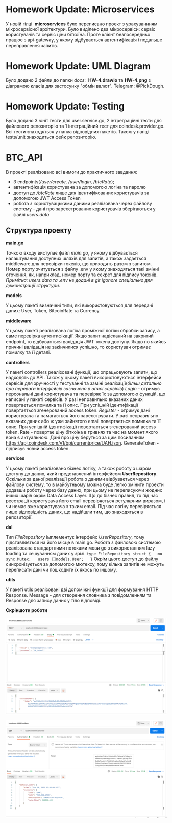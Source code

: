 # Homework Update: Microservices

У новій гілці  **microservices** було переписано проект з урахуваннням мікросервісної архітектури. Було виділено два мікросервіси: сервіс користувачів та сервіс ціни біткоїна. Проте клієнт безпосередньо працює з api-gateway, у якому відбувається автентифікація і подальше переправлення запитів.

# Homework Update: UML Diagram

Було додано 2 файли до папки *docs*:  **HW-4.drawio** та **HW-4.png** з діаграмою класів для застосунку "обмін валют". Telegram: @PickDough.

# Homework Update: Testing

Було додано 3 юніт тести для user.service.go, 2 інтреграційні тести для файлового репозиторію та 1 інтеграційний тест для coindesk.provider.go. Всі тести знаходяться у папка відповідних пакетів. Також у папці tests/unit знаходиться фейк репозиторію. 

# BTC_API

В проекті реалізовано всі вимоги до практичного завдання:
* 3 endpoints(*/user/create, /user/login, /btcRate*);
* автентифікація користувача за допомогою логіна та паролю
*  доступ до */btcRate* лише для ідентифікованих користувачів за допомогою JWT Access Token
* робота з користувацькими даними реалізована через файлову систему - дані про зареєстрованих користувачів зберігаються у файлі *users.data*

## Структура проекту
**main.go**

Точкою входу виступає файл *main.go*, у якому відбувається налаштування доступних шляхів для запитів, а також задається middleware для перевірки токенів, що приходять разом з запитом. Номер порту зчитується з файлу .env у якому знаходяться такі змінні оточення, як, наприклад,  номер порту та секрет для підпису токенів. *Примітка: users.data та .env не додані в git igonore спеціально для демонстрації структури.*

**models**

У цьому пакеті визначені типи, які використовуються для передачі даних: User, Token, BitcoinRate та Currency.

**middleware**

У цьому пакеті реалізована логіка проміжної логіки обробки запису, а саме перевірка аутентифікації. Якщо запит надісланий на закритий endpoint, то відбувається валідація JWT токена доступу. Якщо по якийсь причині валідація не закінчилися успішно, то користувач отримає помилку та її деталі.

**controllers**

У пакеті controllers реалізовані функції, що опрацьовують запити, що надходять до API. Також у цьому пакеті використовуються інтерфейси сервісів для зручності у тестуванні та заміні реалізації(*більш детально про переваги інтерфейсів зазначено в описі сервісів*) *Login* - отримує персональні дані користувача та перевіряє їх за допомогою функцій, що написані у пакеті сервісів. У разі неправильно вказаних даних повертається помилка та її опис. При успішній ідентифікації повертається згенерований access token. *Register* - отримує дані користувача та намагається його зареєструвати. У разі неправильно вказаних даних або ж уже зайнятого email повертається помилка та її опис. При успішній ідентифікації повертається згенерований access token. Rate - повертає ціну біткоіна в гривнях та час на момент якого вона є актуальною. Дані про ціну беруться за цим посиланням https://api.coindesk.com/v1/bpi/currentprice/UAH.json. GenerateToken - підписує новий access token.

**services**

У цьому пакеті реалізовано бізнес логіку, а також роботу з шаром доступу до даних, який представлений інтерфейсом **UserRepository**. Оскільки за даної реалізації робота з даними  відбувається через файлову систему, то в майбутньому можна буде легко змінити проекти додавши роботу через базу даних, при цьому не переписуючи жодних інших шарів окрім Data Access Layer.
Що до бізнес правил, то під час реєстрації користувача його email перевіряється регулярним виразом, і чи немає вже користувача з таким email. Під час логіну перевіряється лише відповідність даних, що надійшли тим, що знаходяться в репозиторії.

**dal**

Тип *FileRepository* імплементує інтерфейс *UserRepository*, тому підставляється на його місце в main.go. Робота з файловою системою реалізована стандартними потоками мови go з використанням lazy loading та кешуванням даних у зрізі.
`type FileRepository struct {  
mu    sync.Mutex;  
users []models.User;  
}`
Окрім цього доступ до файлу синхронізується за допомогою мютексу, тому кілька запитів не можуть переписати дані чи пошкодити їх якось по іншому.

**utils**

У пакеті utils реалізовані дві допоміжні функції для формування HTTP Response. Message - для створення словника з повідомленням та Response для запису даних у тіло відповіді. 

**Скріншоти роботи**

![img.png](photo_examples/img.png)

![img_1.png](photo_examples/img_1.png)
